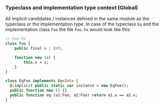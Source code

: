 ### Typeclass and implementation type context (Global)

All implicit candidates / instances defined
in the same module as the typeclass or the implementation
type. In case of the typeclass `Eq` and the implementation class `Foo` 
the file `Foo.hx` would look like this:

```haxe
// Foo.hx
class Foo {
	public final x : Int;

	function new (x) {
		this.x = x;	
	}
}

class EqFoo implements Eq<Int> {
  @:implicit public static var instance = new EqFoo();
  public function new () {}
  public function eq (a1:Foo, a2:Foo) return a1.x == a2.x;
}
```
